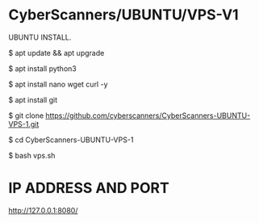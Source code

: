 # CyberScanners/UBUNTU/VPS-V1

UBUNTU INSTALL.

$ apt update && apt upgrade

$ apt install python3

$ apt install nano wget curl -y

$ apt install git

$ git clone https://github.com/cyberscanners/CyberScanners-UBUNTU-VPS-1.git

$ cd CyberScanners-UBUNTU-VPS-1

$ bash vps.sh

# IP ADDRESS AND PORT

http://127.0.0.1:8080/
